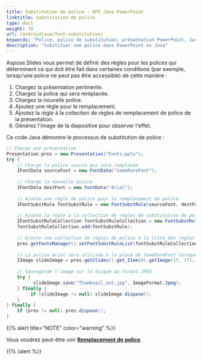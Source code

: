 ```yaml
---
title: Substitution de police - API Java PowerPoint
linktitle: Substitution de police
type: docs
weight: 70
url: /androidjava/font-substitution/
keywords: "Police, police de substitution, présentation PowerPoint, Java, Aspose.Slides pour Android via Java"
description: "Substituer une police dans PowerPoint en Java"
---
```


Aspose.Slides vous permet de définir des règles pour les polices qui déterminent ce qui doit être fait dans certaines conditions (par exemple, lorsqu'une police ne peut pas être accessible) de cette manière :

1. Chargez la présentation pertinente.
2. Chargez la police qui sera remplacée.
3. Chargez la nouvelle police.
4. Ajoutez une règle pour le remplacement.
5. Ajoutez la règle à la collection de règles de remplacement de police de la présentation.
6. Générez l'image de la diapositive pour observer l'effet.

Ce code Java démontre le processus de substitution de police :

```java
// Charge une présentation
Presentation pres = new Presentation("Fonts.pptx");
try {
    // Charge la police source qui sera remplacée
    IFontData sourceFont = new FontData("SomeRareFont");
    
    // Charge la nouvelle police
    IFontData destFont = new FontData("Arial");
    
    // Ajoute une règle de police pour le remplacement de police
    IFontSubstRule fontSubstRule = new FontSubstRule(sourceFont, destFont, FontSubstCondition.WhenInaccessible);
    
    // Ajoute la règle à la collection de règles de substitution de police
    IFontSubstRuleCollection fontSubstRuleCollection = new FontSubstRuleCollection();
    fontSubstRuleCollection.add(fontSubstRule);
    
    // Ajoute une collection de règles de police à la liste des règles
    pres.getFontsManager().setFontSubstRuleList(fontSubstRuleCollection);
    
    // La police Arial sera utilisée à la place de SomeRareFont lorsque cette dernière est inaccessible
    IImage slideImage = pres.getSlides().get_Item(0).getImage(1f, 1f);
    
    // Sauvegarde l'image sur le disque au format JPEG
    try {
          slideImage.save("Thumbnail_out.jpg", ImageFormat.Jpeg);
    } finally {
         if (slideImage != null) slideImage.dispose();
    }
} finally {
    if (pres != null) pres.dispose();
}
```

{{%  alert title="NOTE"  color="warning"   %}} 

Vous voudrez peut-être voir [**Remplacement de police**](/slides/androidjava/font-replacement/).

{{% /alert %}}